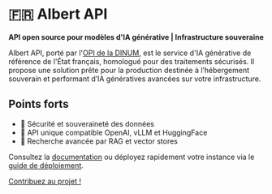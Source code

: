 # 🇫🇷 Albert API

**API open source pour modèles d'IA générative | Infrastructure souveraine**

Albert API, porté par l'[OPI de la DINUM](https://www.numerique.gouv.fr/dinum/), est le service d'IA générative de référence de l'État français, homologué pour des traitements sécurisés. Il propose une solution prête pour la production destinée à l’hébergement souverain et performant d’IA génératives avancées sur votre infrastructure.

## Points forts

* 🔐 Sécurité et souveraineté des données
* 🧩 API unique compatible OpenAI, vLLM et HuggingFace
* 🔎 Recherche avancée par RAG et vector stores

Consultez la [documentation](https://albert.api.etalab.gouv.fr/documentation) ou déployez rapidement votre instance via le [guide de déploiement](./docs/deployment.md).

[Contribuez au projet !](./CONTRIBUTING.md)